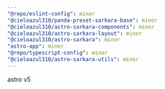 ```yaml
---
"@repo/eslint-config": minor
"@cieloazul310/panda-preset-sarkara-base": minor
"@cieloazul310/astro-sarkara-components": minor
"@cieloazul310/astro-sarkara-layout": minor
"@cieloazul310/astro-sarkara": minor
"astro-app": minor
"@repo/typescript-config": minor
"@cieloazul310/astro-sarkara-utils": minor
---
```


astro v5
